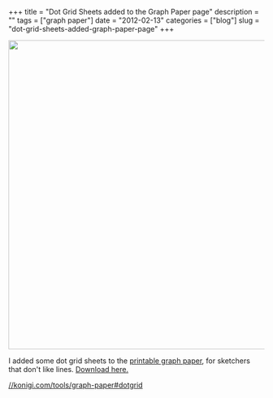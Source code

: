 +++
title = "Dot Grid Sheets added to the Graph Paper page"
description = ""
tags = ["graph paper"]
date = "2012-02-13"
categories = ["blog"]
slug = "dot-grid-sheets-added-graph-paper-page"
+++



  <div class="screenshot"><img src="//konigi.com/media/tools/graphpaper/png/konigi-dotgrid-cyan.png" style="width:610px;" /></div>
<p>I added some dot grid sheets to the <a href="../tools/graph-paper.html">printable graph paper</a>, for sketchers that don't like lines. <a href="../tools/graph-paper.html#dotgrid">Download here.</a></p>
    
  <a href="../tools/graph-paper.html#dotgrid">//konigi.com/tools/graph-paper#dotgrid</a>
